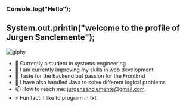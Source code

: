 ### Console.log("Hello");
## System.out.println("welcome to the profile of Jurgen Sanclemente");

![giphy](https://user-images.githubusercontent.com/82098469/199127688-b4303c9f-d186-4aa6-8446-a07221548cec.gif)

- 🔭 Currently a student in systems engineering
- 👯 I am currently improving my skills in web development 
- 🤔 Taste for the Backend but passion for the FrontEnd 
- 💬 I have also handled Java to solve different logical problems 
- 📫 How to reach me: jurgensanclemente@gmail.com 
- ⚡ Fun fact: I like to program in txt 


<!--
**Jurgen212/Jurgen212** is a ✨ _special_ ✨ repository because its `README.md` (this file) appears on your GitHub profile.

Here are some ideas to get you started:



-->
